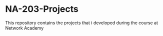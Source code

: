 # NA-203-Projects
 This repository contains the projects that i developed during the course at Network Academy
